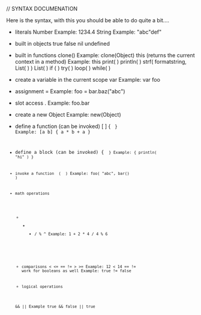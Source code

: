 // SYNTAX DOCUMENATION

Here is the syntax, with this you should be able to do quite a bit....

* literals
Number
	Example: 1234.4
String
	Example: "abc\"def"

* built in objects
true
false
nil
undefined

* built in functions
clone(<parent>)
Example: clone(Object)
this (returns the current context in a method)
Example: this
print( <values> )
println( <values> )
strf( formatstring, List( <args> ) )
List( <values> )
if ( <cond> <true> <false> )
try( <cond> <finally> )
loop( <list> <func> )
while( <cond> <block> )

* create a variable in the current scope
var <name>
Example: var foo

* assignment
<name> = <value>
Example: foo = bar.baz("abc")

* slot access
<object>.<slot>
Example: foo.bar

* create a new Object
Example: new(Object)

* define a function (can be invoked)
[ <params> ] { <code> }
Example: [a b] { a * b + a }

* define a block (can be invoked)
{ <code> }
Example: { println( "hi" ) }

* invoke a function
<obj> ( <args> )
Example: foo( "abc", bar() )

* math operations
+ - * / % ^
Example: 1 + 2 * 4 / 4 % 6

* comparisons
< <= == != > >=
Example: 12 < 14
== != work for booleans as well
Example: true != false

* logical operations

&& ||
Example true && false || true
